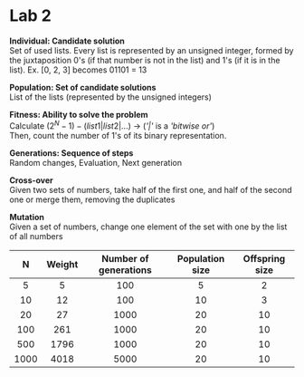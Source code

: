 # Lab 2

<b>Individual: Candidate solution</b><br>
Set of used lists. Every list is represented by an unsigned integer, formed by the juxtaposition 0's (if that number is not in the list) and 1's (if it is in the list). Ex. [0, 2, 3] becomes 01101 = 13

<b>Population: Set of candidate solutions</b><br>
List of the lists (represented by the unsigned integers)

<b>Fitness: Ability to solve the problem</b><br>
Calculate $(2^N - 1) - (list1 | list2 | ...)$ -> (<i>'|'</i> is a <i>'bitwise or'</i>)<br>
Then, count the number of 1's of its binary representation.

<b>Generations: Sequence of steps</b><br>
Random changes, Evaluation, Next generation

<b>Cross-over</b><br>
Given two sets of numbers, take half of the first one, and half of the second one or merge them, removing the duplicates

<b>Mutation</b><br>
Given a set of numbers, change one element of the set with one by the list of all numbers

| N | Weight | Number of generations | Population size | Offspring size |
| :---: | :--: | :--: | :--: | :--:|
| 5 | 5 | 100 | 5 | 2 |
| 10 | 12 | 100 | 10 | 3 |
| 20 | 27 | 1000 | 20 | 10 |
| 100 | 261 | 1000 | 20 | 10 |
| 500 | 1796 | 1000 | 20 | 10 |
| 1000 | 4018 | 5000 | 20 | 10 |